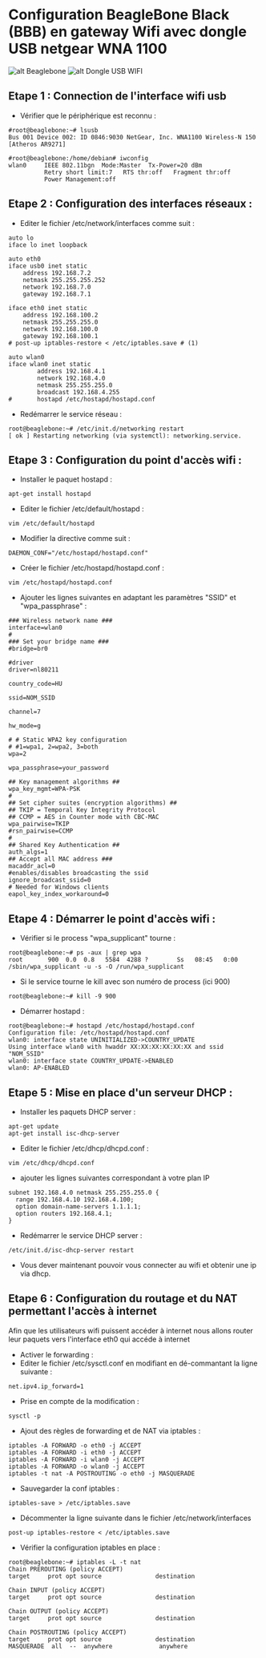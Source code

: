 # Configuration BeagleBone Black (BBB) en gateway Wifi avec dongle USB netgear WNA 1100

![alt Beaglebone](../images/bbb.jpg)
![alt Dongle USB WIFI](../images/USB-WIFI-WNA1100.png)

## Etape 1 : Connection de l'interface wifi usb
- Vérifier que le périphérique est reconnu :
```
#root@beaglebone:~# lsusb
Bus 001 Device 002: ID 0846:9030 NetGear, Inc. WNA1100 Wireless-N 150 [Atheros AR9271]

#root@beaglebone:/home/debian# iwconfig
wlan0     IEEE 802.11bgn  Mode:Master  Tx-Power=20 dBm
          Retry short limit:7   RTS thr:off   Fragment thr:off
          Power Management:off
```
## Etape 2 : Configuration des interfaces réseaux :
- Editer le fichier /etc/network/interfaces comme suit :
```
auto lo
iface lo inet loopback

auto eth0
iface usb0 inet static
    address 192.168.7.2
    netmask 255.255.255.252
    network 192.168.7.0
    gateway 192.168.7.1

iface eth0 inet static
    address 192.168.100.2
    netmask 255.255.255.0
    network 192.168.100.0
    gateway 192.168.100.1
# post-up iptables-restore < /etc/iptables.save # (1)

auto wlan0
iface wlan0 inet static
        address 192.168.4.1
        network 192.168.4.0
        netmask 255.255.255.0
        broadcast 192.168.4.255
#       hostapd /etc/hostapd/hostapd.conf
```
- Redémarrer le service réseau :
```
root@beaglebone:~# /etc/init.d/networking restart
[ ok ] Restarting networking (via systemctl): networking.service.
```

## Etape 3 : Configuration du point d'accès wifi :
- Installer le paquet hostapd :
```
apt-get install hostapd
```
- Editer le fichier /etc/default/hostapd :
```
vim /etc/default/hostapd
```
- Modifier la directive comme suit :
```
DAEMON_CONF="/etc/hostapd/hostapd.conf"
```
- Créer le fichier /etc/hostapd/hostapd.conf :
```
vim /etc/hostapd/hostapd.conf
```
- Ajouter les lignes suivantes en adaptant les paramètres "SSID" et "wpa_passphrase" :
```
### Wireless network name ###
interface=wlan0
#
### Set your bridge name ###
#bridge=br0

#driver
driver=nl80211

country_code=HU

ssid=NOM_SSID

channel=7

hw_mode=g

# # Static WPA2 key configuration
# #1=wpa1, 2=wpa2, 3=both
wpa=2

wpa_passphrase=your_password

## Key management algorithms ##
wpa_key_mgmt=WPA-PSK
#
## Set cipher suites (encryption algorithms) ##
## TKIP = Temporal Key Integrity Protocol
## CCMP = AES in Counter mode with CBC-MAC
wpa_pairwise=TKIP
#rsn_pairwise=CCMP
#
## Shared Key Authentication ##
auth_algs=1
## Accept all MAC address ###
macaddr_acl=0
#enables/disables broadcasting the ssid
ignore_broadcast_ssid=0
# Needed for Windows clients
eapol_key_index_workaround=0

```
## Etape 4 : Démarrer le point d'accès wifi :
- Vérifier si le process "wpa_supplicant" tourne :
```
root@beaglebone:~# ps -aux | grep wpa
root       900  0.0  0.8   5584  4288 ?        Ss   08:45   0:00 /sbin/wpa_supplicant -u -s -O /run/wpa_supplicant
```
- Si le service tourne le kill avec son numéro de process (ici 900)
```
root@beaglebone:~# kill -9 900
```
- Démarrer hostapd :
```
root@beaglebone:~# hostapd /etc/hostapd/hostapd.conf
Configuration file: /etc/hostapd/hostapd.conf
wlan0: interface state UNINITIALIZED->COUNTRY_UPDATE
Using interface wlan0 with hwaddr XX:XX:XX:XX:XX:XX and ssid "NOM_SSID"
wlan0: interface state COUNTRY_UPDATE->ENABLED
wlan0: AP-ENABLED
```
## Etape 5 : Mise en place d'un serveur DHCP :
- Installer les paquets DHCP server :
```
apt-get update
apt-get install isc-dhcp-server
```
- Editer le fichier /etc/dhcp/dhcpd.conf :
```
vim /etc/dhcp/dhcpd.conf
```
- ajouter les lignes suivantes correspondant à votre plan IP
```
subnet 192.168.4.0 netmask 255.255.255.0 {
  range 192.168.4.10 192.168.4.100;
  option domain-name-servers 1.1.1.1;
  option routers 192.168.4.1;
}
```
- Redémarrer le service DHCP server :
```
/etc/init.d/isc-dhcp-server restart
```
- Vous dever maintenant pouvoir vous connecter au wifi et obtenir une ip via dhcp.

## Etape 6 : Configuration du routage et du NAT permettant l'accès à internet
Afin que les utilisateurs wifi puissent accéder à internet nous allons router leur paquets vers l'interface eth0 qui accéde à internet

- Activer le forwarding :
- Editer le fichier /etc/sysctl.conf en modifiant en dé-commantant la ligne suivante :
```
net.ipv4.ip_forward=1
```
- Prise en compte de la modification :
```
sysctl -p
```
- Ajout des règles de forwarding et de NAT via iptables :
```
iptables -A FORWARD -o eth0 -j ACCEPT
iptables -A FORWARD -i eth0 -j ACCEPT
iptables -A FORWARD -i wlan0 -j ACCEPT
iptables -A FORWARD -o wlan0 -j ACCEPT
iptables -t nat -A POSTROUTING -o eth0 -j MASQUERADE
```
- Sauvegarder la conf iptables :
```
iptables-save > /etc/iptables.save
```
- Décommenter la ligne suivante dans le fichier /etc/network/interfaces
```
post-up iptables-restore < /etc/iptables.save
```
- Vérifier la configuration iptables en place :
```
root@beaglebone:~# iptables -L -t nat
Chain PREROUTING (policy ACCEPT)
target     prot opt source               destination

Chain INPUT (policy ACCEPT)
target     prot opt source               destination

Chain OUTPUT (policy ACCEPT)
target     prot opt source               destination

Chain POSTROUTING (policy ACCEPT)
target     prot opt source               destination
MASQUERADE  all  --  anywhere             anywhere

```


